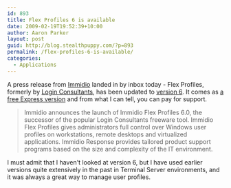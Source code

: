 ```yaml
---
id: 893
title: Flex Profiles 6 is available
date: 2009-02-19T19:52:39+10:00
author: Aaron Parker
layout: post
guid: http://blog.stealthpuppy.com/?p=893
permalink: /flex-profiles-6-is-available/
categories:
  - Applications
---
```

A press release from [Immidio](http://www.immidio.com/) landed in by inbox today - Flex Profiles, formerly by [Login Consultants](http://www.loginconsultants.com/), has been updated to [version 6](http://www.immidio.com/flexprofiles/). It comes as [a free Express version](http://www.immidio.com/initiate_download.asp?download=Flex) and from what I can tell, you can pay for support.

> Immidio announces the launch of Immidio Flex Profiles 6.0, the successor of the popular Login Consultants freeware tool. Immidio Flex Profiles gives administrators full control over Windows user profiles on workstations, remote desktops and virtualized applications. Immidio Response provides tailored product support programs based on the size and complexity of the IT environment.

I must admit that I haven't looked at version 6, but I have used earlier versions quite extensively in the past in Terminal Server environments, and it was always a great way to manage user profiles.